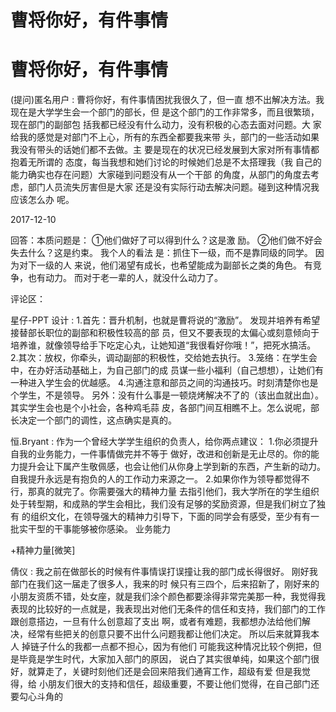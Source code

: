 # 曹将你好，有件事情

# 曹将你好，有件事情

(提问)匿名用户 : 曹将你好，有件事情困扰我很久了，但一直 想不出解决方法。我现在是大学学生会一个部门的部长，但 是这个部门的工作非常多，而且很繁琐，现在部门的副部包 括我都已经没有什么动力，没有积极的心态去面对问题。大 家给我的感觉是对部门不上心，所有的东西全都要我来带 头，部门的一些活动如果我没有带头的话她们都不去做。主 要是现在的状况已经发展到大家对所有事情都抱着无所谓的 态度，每当我想和她们讨论的时候她们总是不太搭理我（我 自己的能力确实也存在问题）大家碰到问题没有从一个干部 的角度，从部门的角度去考虑，部门人员流失厉害但是大家 还是没有实际行动去解决问题。碰到这种情况我应该怎么办 呢。

2017-12-10

回答：本质问题是： ①他们做好了可以得到什么？这是激 励。 ②他们做不好会失去什么？这是约束。 我个人的看法 是：抓住下一级，而不是靠同级的同学。 因为对下一级的人 来说，他们渴望有成长，也希望能成为副部长之类的角色。 有竞争，也有动力。 而对于老一辈的人，就没什么动力了。

评论区：

星仔-PPT 设计 : 1.首先：晋升机制，也就是曹将说的“激励”。 发现并培养有希望接替部长职位的副部和积极性较高的部 员，但又不要表现的太偏心或刻意倾向于培养谁，就像领导给手下吃定心丸，让她知道“我很看好你哦！”，把死水搞活。 2.其次：放权，你牵头，调动副部的积极性，交给她去执行。 3.笼络：在学生会中，在办好活动基础上，为自己部门的成 员谋一些小福利（自己想想），让她们有一种进入学生会的优越感。 4.沟通注意和部员之间的沟通技巧。时刻清楚你也是 个学生，不是领导。 另外：没有什么事是一顿烧烤解决不了的（该出血就出血）。 其实学生会也是个小社会，各种鸡毛蒜 皮，各部门间互相瞧不上。怎么说呢，部长决定一个部门的调性，这点确实是真的。

恒.Bryant : 作为一个曾经大学学生组织的负责人，给你两点建议： 1.你必须提升自我的业务能力，一件事情做完并不等于 做好，改进和创新是无止尽的。你的能力提升会让下属产生敬佩感，也会让他们从你身上学到新的东西，产生新的动力。 自我提升永远是有抱负的人的工作动力来源之一。 2.如果你作为领导都觉得不行，那真的就完了。你需要强大的精神力量 去指引他们，我大学所在的学生组织处于转型期，和成熟的学生会相比，我们没有足够的奖励资源，但是我们树立了独有 的组织文化，在领导强大的精神力引导下，下面的同学会有感受，至少有有一批实干型的干事能够被你感染。 业务能力

+精神力量[微笑]

倩仪 : 我之前在做部长的时候有件事情误打误撞让我的部门成长得很好。 刚好我部门在我们这一届走了很多人，我来的时 候只有三四个，后来招新了，刚好来的小朋友资质不错，处女座，就是我们涂个颜色都要涂得非常完美那一种，我觉得我 表现的比较好的一点就是，我表现出对他们无条件的信任和支持，我们部门的工作跟创意搭边，一旦有什么创意超了支出 啊，或者有难题，我都想办法给他们解决，经常有些把关的创意只要不出什么问题我都让他们决定。 所以后来就算我本人 掉链子什么的我都一点都不担心，因为有他们 可能我这种情况比较个例把，但是毕竟是学生时代，大家加入部门的原因， 说白了其实很单纯，如果这个部门很好，就算走了，关键时刻他们还是会回来陪我们通宵工作，超级有爱 但是我觉得，给 小朋友们很大的支持和信任，超级重要，不要让他们觉得，在自己部门还要勾心斗角的